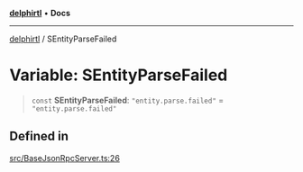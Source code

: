[**delphirtl**](../README.md) • **Docs**

***

[delphirtl](../globals.md) / SEntityParseFailed

# Variable: SEntityParseFailed

> `const` **SEntityParseFailed**: `"entity.parse.failed"` = `"entity.parse.failed"`

## Defined in

[src/BaseJsonRpcServer.ts:26](https://github.com/chuacw/delphirtl/blob/9d3905248e31f9e407f7d93f22a1ad9ed76c2b79/src/BaseJsonRpcServer.ts#L26)
